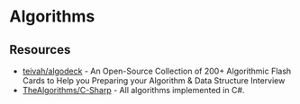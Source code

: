 # Algorithms

## Resources
- [teivah/algodeck](https://github.com/teivah/algodeck) - An Open-Source Collection of 200+ Algorithmic Flash Cards to Help you Preparing your Algorithm & Data Structure Interview
- [TheAlgorithms/C-Sharp](https://github.com/TheAlgorithms/C-Sharp) - All algorithms implemented in C#.
